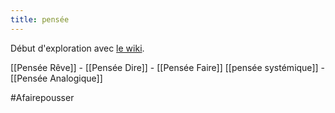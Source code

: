 ```yaml
---
title: pensée
---
```

Début d'exploration avec [le wiki](https://fr.wikipedia.org/wiki/Pensée).

[[Pensée Rêve]] - [[Pensée Dire]] - [[Pensée Faire]]
[[pensée systémique]] - [[Pensée Analogique]]

#Afairepousser 